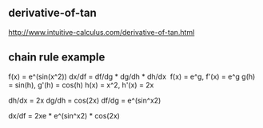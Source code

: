 ## derivative-of-tan
http://www.intuitive-calculus.com/derivative-of-tan.html

## chain rule example
f(x) = e^(sin(x^2))
dx/df = df/dg * dg/dh * dh/dx
​
f(x) = e^g, f'(x) = e^g
g(h) = sin(h), g'(h) = cos(h)
h(x) = x^2, h'(x) = 2x

dh/dx = 2x
dg/dh = cos(2x)
df/dg = e^(sin^x2)

dx/df = 2xe * e^(sin^x2) * cos(2x)

